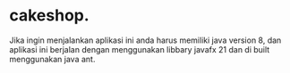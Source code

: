 # cakeshop.
Jika ingin menjalankan aplikasi ini anda harus memiliki java version 8, dan aplikasi ini berjalan dengan menggunakan libbary javafx 21 dan di built menggunakan java ant.

